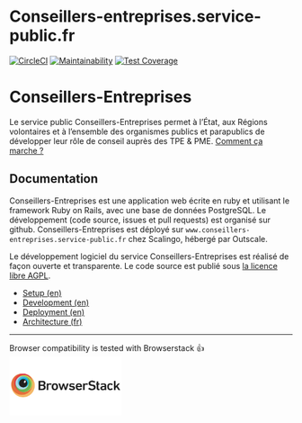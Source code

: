 # Conseillers-entreprises.service-public.fr

[![CircleCI](https://dl.circleci.com/status-badge/img/gh/betagouv/place-des-entreprises/tree/main.svg?style=svg)](https://dl.circleci.com/status-badge/redirect/gh/betagouv/place-des-entreprises/tree/main) [![Maintainability](https://api.codeclimate.com/v1/badges/12cdf35ab56d27c64046/maintainability)](https://codeclimate.com/github/betagouv/place-des-entreprises/maintainability) [![Test Coverage](https://api.codeclimate.com/v1/badges/12cdf35ab56d27c64046/test_coverage)](https://codeclimate.com/github/betagouv/place-des-entreprises/test_coverage)

# Conseillers-Entreprises

Le service public Conseillers-Entreprises permet à l’État, aux Régions volontaires et à l’ensemble des organismes publics et parapublics de développer leur rôle de conseil auprès des TPE & PME. [Comment ça marche ?](https://conseillers-entreprises.service-public.fr/comment_ca_marche)

## Documentation

Conseillers-Entreprises est une application web écrite en ruby et utilisant le framework Ruby on Rails, avec une base de données PostgreSQL. Le développement (code source, issues et pull requests) est organisé sur github. Conseillers-Entreprises est déployé sur `www.conseillers-entreprises.service-public.fr` chez Scalingo, hébergé par Outscale.

Le développement logiciel du service Conseillers-Entreprises est réalisé de façon ouverte et transparente. Le code source est publié sous [la licence libre AGPL](LICENSE.AGPL.txt).

* [Setup (en)](doc/01-setup.md)
* [Development (en)](doc/02-development.md)
* [Deployment (en)](doc/03-deployment.md)
* [Architecture (fr)](doc/04-architecture.md)

---

<!--Le projet est opensource, ce qui nous donne accès gratuitement à Browserstack, en échange de ce paragraphe qui doit rester visible sur le README.-->
Browser compatibility is tested with Browserstack :+1:<br/>
[<img src="doc/browserstack-logo-600x315.png" width="200">](https://www.browserstack.com/)
